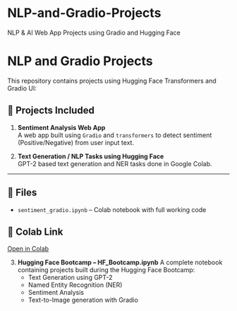 # NLP-and-Gradio-Projects
NLP &amp; AI Web App Projects using Gradio and Hugging Face
# NLP and Gradio Projects

This repository contains projects using Hugging Face Transformers and Gradio UI:

## 🔷 Projects Included

1. **Sentiment Analysis Web App**  
   A web app built using `Gradio` and `transformers` to detect sentiment (Positive/Negative) from user input text.

2. **Text Generation / NLP Tasks using Hugging Face**  
   GPT-2 based text generation and NER tasks done in Google Colab.

---

## 📂 Files

- `sentiment_gradio.ipynb` – Colab notebook with full working code

## 🔗 Colab Link

[Open in Colab](https://colab.research.google.com/drive/151Sa3nlfn6Z5Qvh9I7HwV52atNd56lhq)

3. **Hugging Face Bootcamp – HF_Bootcamp.ipynb**
   A complete notebook containing projects built during the Hugging Face Bootcamp:
   - Text Generation using GPT-2
   - Named Entity Recognition (NER)
   - Sentiment Analysis
   - Text-to-Image generation with Gradio
